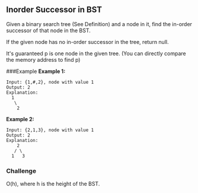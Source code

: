 ## Inorder Successor in BST

Given a binary search tree (See Definition) and a node in it, find the in-order successor of that node in the BST.

If the given node has no in-order successor in the tree, return null.

It's guaranteed p is one node in the given tree. (You can directly compare the memory address to find p)

###Example
**Example 1:**
```
Input: {1,#,2}, node with value 1
Output: 2
Explanation:
  1
   \
    2
```

**Example 2:**
```
Input: {2,1,3}, node with value 1
Output: 2
Explanation: 
    2
   / \
  1   3
```

  
### Challenge
  O(h), where h is the height of the BST.